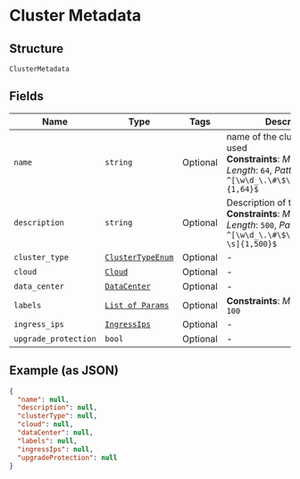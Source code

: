 
# Cluster Metadata

## Structure

`ClusterMetadata`

## Fields

| Name | Type | Tags | Description |
|  --- | --- | --- | --- |
| `name` | `string` | Optional | name of the cluster to be used<br>**Constraints**: *Maximum Length*: `64`, *Pattern*: `^[\w\d_\.\#\$\%\|^\&\*\@\!\-]{1,64}$` |
| `description` | `string` | Optional | Description of the cluster<br>**Constraints**: *Maximum Length*: `500`, *Pattern*: `^[\w\d_\.\#\$\%\|^\&\*\@\!\-\s]{1,500}$` |
| `cluster_type` | [`ClusterTypeEnum`](../../doc/models/cluster-type-enum.md) | Optional | - |
| `cloud` | [`Cloud`](../../doc/models/cloud.md) | Optional | - |
| `data_center` | [`DataCenter`](../../doc/models/data-center.md) | Optional | - |
| `labels` | [`List of Params`](../../doc/models/params.md) | Optional | **Constraints**: *Maximum Items*: `100` |
| `ingress_ips` | [`IngressIps`](../../doc/models/ingress-ips.md) | Optional | - |
| `upgrade_protection` | `bool` | Optional | - |

## Example (as JSON)

```json
{
  "name": null,
  "description": null,
  "clusterType": null,
  "cloud": null,
  "dataCenter": null,
  "labels": null,
  "ingressIps": null,
  "upgradeProtection": null
}
```


